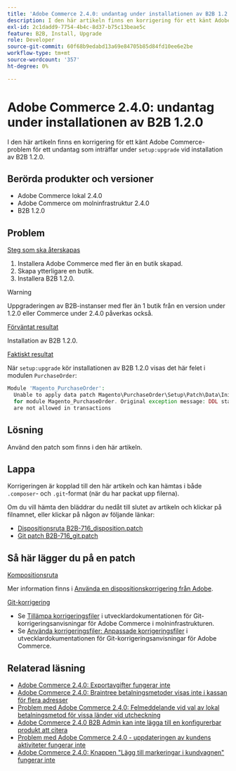 ```yaml
---
title: 'Adobe Commerce 2.4.0: undantag under installationen av B2B 1.2.0'
description: I den här artikeln finns en korrigering för ett känt Adobe Commerce-fel för ett undantag som inträffar under "setup:upgrade" vid installation av B2B 1.2.0.
exl-id: 2c1dadd9-7754-4b4c-8d37-b75c13beae5c
feature: B2B, Install, Upgrade
role: Developer
source-git-commit: 60f68b9edabd13a69e84705b85d84fd10ee6e2be
workflow-type: tm+mt
source-wordcount: '357'
ht-degree: 0%

---
```


# Adobe Commerce 2.4.0: undantag under installationen av B2B 1.2.0

I den här artikeln finns en korrigering för ett känt Adobe Commerce-problem för ett undantag som inträffar under `setup:upgrade` vid installation av B2B 1.2.0.

## Berörda produkter och versioner

* Adobe Commerce lokal 2.4.0
* Adobe Commerce om molninfrastruktur 2.4.0
* B2B 1.2.0

## Problem

<u>Steg som ska återskapas</u>

1. Installera Adobe Commerce med fler än en butik skapad.
1. Skapa ytterligare en butik.
1. Installera B2B 1.2.0.

>[!WARNING]
>
>Uppgraderingen av B2B-instanser med fler än 1 butik från en version under 1.2.0 eller Commerce under 2.4.0 påverkas också.

<u>Förväntat resultat</u>

Installation av B2B 1.2.0.

<u>Faktiskt resultat</u>

När `setup:upgrade` kör installationen av B2B 1.2.0 visas det här felet i modulen `PurchaseOrder`:

```php
Module 'Magento_PurchaseOrder':
  Unable to apply data patch Magento\PurchaseOrder\Setup\Patch\Data\InitPurchaseOrderSalesSequence
  for module Magento_PurchaseOrder. Original exception message: DDL statements
  are not allowed in transactions
```

## Lösning

Använd den patch som finns i den här artikeln.

## Lappa

Korrigeringen är kopplad till den här artikeln och kan hämtas i både `.composer`- och `.git`-format (när du har packat upp filerna).

Om du vill hämta den bläddrar du nedåt till slutet av artikeln och klickar på filnamnet, eller klickar på någon av följande länkar:

* [Dispositionsruta B2B-716\_disposition.patch](assets/B2B-716_composer.patch.zip)
* [Git patch B2B-716\_git.patch](assets/B2B-716_git.patch.zip)

## Så här lägger du på en patch

<u>Kompositionsruta </u>

Mer information finns i [Använda en dispositionskorrigering från Adobe](/help/how-to/general/how-to-apply-a-composer-patch-provided-by-magento.md).

<u>Git-korrigering </u>

* Se [Tillämpa korrigeringsfiler](https://experienceleague.adobe.com/sv/docs/commerce-cloud-service/user-guide/develop/upgrade/apply-patches) i utvecklardokumentationen för Git-korrigeringsanvisningar för Adobe Commerce i molninfrastrukturen.
* Se [Använda korrigeringsfiler: Anpassade korrigeringsfiler](https://experienceleague.adobe.com/sv/docs/commerce-operations/upgrade-guide/patches/overview#custom-patches) i utvecklardokumentationen för Git-korrigeringsanvisningar för Adobe Commerce.

## Relaterad läsning

* [Adobe Commerce 2.4.0: Exportavgifter fungerar inte](/help/troubleshooting/miscellaneous/magento-2-4-0-known-issue-export-tax-rates-does-not-work.md)
* [Adobe Commerce 2.4.0: Braintree betalningsmetoder visas inte i kassan för flera adresser](/help/troubleshooting/payments/magento-2-4-0-braintree-not-in-multiple-addresses-checkout.md)
* [Problem med Adobe Commerce 2.4.0: Felmeddelande vid val av lokal betalningsmetod för vissa länder vid utcheckning](/help/troubleshooting/payments/magento-2-4-0-checkout-error-selecting-local-payments.md)
* [Adobe Commerce 2.4.0 B2B Admin kan inte lägga till en konfigurerbar produkt att citera](/help/troubleshooting/miscellaneous/magento-2-4-0-b2b-admin-can-t-add-configurable-product-to-quote.md)
* [Problem med Adobe Commerce 2.4.0 - uppdateringen av kundens aktiviteter fungerar inte](/help/troubleshooting/miscellaneous/magento-2-4-0-refresh-on-customer-activities-does-not-work.md)
* [Adobe Commerce 2.4.0: Knappen &quot;Lägg till markeringar i kundvagnen&quot; fungerar inte](/help/troubleshooting/miscellaneous/magento-2-4-0-add-selections-to-my-cart-does-not-work.md)
